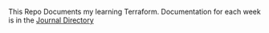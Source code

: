This Repo Documents my learning Terraform. Documentation for each week is in the [Journal Directory](./journal/)